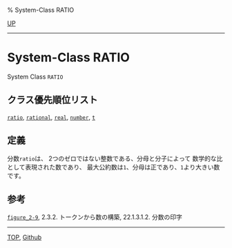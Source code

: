 % System-Class RATIO

[UP](12.2.html)  

---

# System-Class **RATIO**


System Class `RATIO`


## クラス優先順位リスト

[`ratio`](12.2.ratio.html),
[`rational`](12.2.rational-system-class.html),
[`real`](12.2.real.html),
[`number`](12.2.number.html),
[`t`](4.4.t-system-class.html)


## 定義

分数`ratio`は、
2つのゼロではない整数である、分母と分子によって
数学的な比として表現された数であり、
最大公約数は`1`、分母は正であり、`1`より大きい数です。


## 参考

[`figure_2-9`](2.3.1.html),
2.3.2. トークンから数の構築,
22.1.3.1.2. 分数の印字


---
[TOP](index.html),  [Github](https://github.com/nptcl/npt-japanese)

